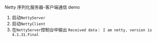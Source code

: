 Netty 序列化服务器-客户端通信 demo

1. 启动`NettyServer`
2. 启动`NettyClient`
3. 在`NettyServer`控制台中输出 `Received data： I am netty, version is  4.1.31.Final`
